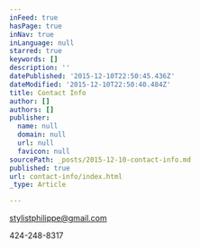 ```yaml
---
inFeed: true
hasPage: true
inNav: true
inLanguage: null
starred: true
keywords: []
description: ''
datePublished: '2015-12-10T22:50:45.436Z'
dateModified: '2015-12-10T22:50:40.484Z'
title: Contact Info
author: []
authors: []
publisher:
  name: null
  domain: null
  url: null
  favicon: null
sourcePath: _posts/2015-12-10-contact-info.md
published: true
url: contact-info/index.html
_type: Article

---
```

stylistphilippe@gmail.com

424-248-8317